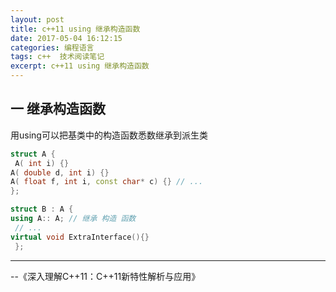 ```yaml
---
layout: post
title: c++11 using 继承构造函数 
date: 2017-05-04 16:12:15
categories: 编程语言 
tags: c++  技术阅读笔记
excerpt: c++11 using 继承构造函数 
---
```


一 继承构造函数
---

用using可以把基类中的构造函数悉数继承到派生类

```c++
struct A {
 A( int i) {} 
A( double d, int i) {} 
A( float f, int i, const char* c) {} // ... 
}; 

struct B : A { 
using A:: A; // 继承 构造 函数 
 // ... 
virtual void ExtraInterface(){}
 };
```


---
\--《深入理解C++11：C++11新特性解析与应用》
